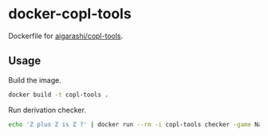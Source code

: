 # docker-copl-tools

Dockerfile for [aigarashi/copl-tools](https://github.com/aigarashi/copl-tools).

## Usage

Build the image.

```sh
docker build -t copl-tools .
```

Run derivation checker.

```sh
echo 'Z plus Z is Z ?' | docker run --rm -i copl-tools checker -game Nat
```
